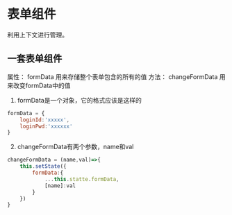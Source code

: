 # 表单组件

利用上下文进行管理。

## 一套表单组件
属性： formData 用来存储整个表单包含的所有的值
方法： changeFormData 用来改变formData中的值

1. formData是一个对象，它的格式应该是这样的
```js
formData = {
    loginId:'xxxxx',
    loginPwd:'xxxxxx'
}
```
2. changeFormData有两个参数，name和val
```js
changeFormData = (name,val)=>{
    this.setState({
        formData:{
            ...this.statte.formData,
            [name]:val
        }
    })
}
```